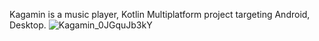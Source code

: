 Kagamin is a music player, Kotlin Multiplatform project targeting Android, Desktop.
![Kagamin_0JGquJb3kY](https://github.com/user-attachments/assets/647748a8-8a86-4b4a-9253-decbdd5d8013)
